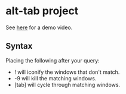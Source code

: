 # alt-tab project

See [here](https://www.youtube.com/watch?v=Qo5HvhJ3Qic) for a demo video.

## Syntax

Placing the following after your query:
 * ! will iconify the windows that don't match.
 * -9 will kill the matching windows.
 * [tab] will cycle through matching windows.
